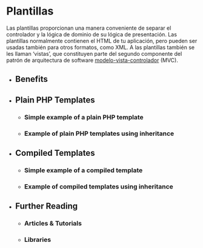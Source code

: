# Plantillas

Las plantillas proporcionan una manera conveniente de separar el controlador y la lógica de dominio de su lógica de presentación. Las plantillas normalmente contienen el HTML de tu aplicación, pero pueden ser usadas también para otros formatos, como XML. A las plantillas también se les llaman ‘vistas’, que constituyen parte del segundo componente del patrón de arquitectura de software [modelo-vista-controlador](http://phpdevenezuela.github.io/php-the-right-way/pages/Design-Patterns.html#model-view-controller) \(MVC\).

* ## Benefits

* ## Plain PHP Templates

  * ### Simple example of a plain PHP template

  * ### Example of plain PHP templates using inheritance



* ## Compiled Templates

  * ### Simple example of a compiled template

  * ### Example of compiled templates using inheritance


* ## Further Reading

  * ### Articles & Tutorials

  * ### Libraries




